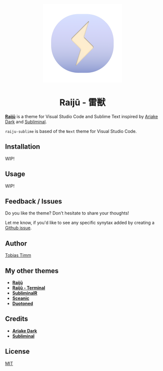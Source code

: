 <div align="center">

<img src="https://raw.githubusercontent.com/tobiastimm/raiju-sublime/master/icon.png" width="256">

# Raijū - 雷獣

</div>

[**Raijū**](https://tobiastimm.github.io/raiju/) is a theme for Visual Studio Code and Sublime Text inspired by [Ariake Dark](https://marketplace.visualstudio.com/items?itemName=wart.ariake-dark) and [Subliminal](https://marketplace.visualstudio.com/items?itemName=gaearon.subliminal).

`raiju-sublime` is based of the `Next` theme for Visual Studio Code.

## Installation

WIP!

## Usage

WIP!

## Feedback / Issues

Do you like the theme? Don't hesitate to share your thoughts!

Let me know, if you'd like to see any specific synytax added by creating a [Github issue](https://github.com/tobiastimm/raiju-sublime/issues).

## Author

[Tobias Timm](https://twitter.com/TbsTimm)

## My other themes

- [**Raijū**](https://github.com/tobiastimm/raiju/)
- [**Raijū - Terminal**](https://github.com/tobiastimm/raiju-terminal/)
- [**SubliminalR**](https://github.com/tobiastimm/subliminalr/)
- [**Sceanic**](https://github.com/tobiastimm/sceanic/)
- [**Duotoned**](https://github.com/tobiastimm/duotoned/)

## Credits

- [**Ariake Dark**](https://marketplace.visualstudio.com/items?itemName=wart.ariake-dark)
- [**Subliminal**](https://marketplace.visualstudio.com/items?itemName=gaearon.subliminal)

## License

[MIT](./LICENSE)
